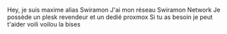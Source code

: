 Hey, je suis maxime alias Swiramon
J'ai mon réseau Swiramon Network
Je possède un plesk revendeur et un dedié proxmox 
Si tu as besoin je peut t'aider voili voilou la bises
